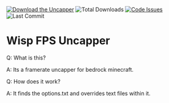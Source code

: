 [![Download the Uncapper](https://img.shields.io/badge/download-uncapper-brightgreen?style=for-the-badge "Download")]( "Download")
![Total Downloads](https://img.shields.io/github/downloads/PringleCPP/Wisp-FPS-Uncappe/total?style=for-the-badge)
[![Code Issues](https://img.shields.io/github/issues/PringleCPP/Wisp-FPS-Uncappe?color=red&label=Code%20Issues&style=for-the-badge)](https://google.com)
![Last Commit](https://img.shields.io/github/last-commit/PringleCPP/Wisp-FPS-Uncappe?style=for-the-badge)

# Wisp FPS Uncapper

Q: What is this?

A: Its a framerate uncapper for bedrock minecraft.

Q: How does it work?

A: It finds the options.txt and overrides text files within it.
